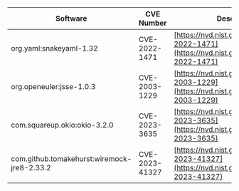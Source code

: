 | Software                 | CVE Number    | Description                                                                                      | Fixed In                                        |
|--------------------------|---------------|--------------------------------------------------------------------------------------------------|-------------------------------------------------|
| org.yaml:snakeyaml-1.32  | CVE-2022-1471 | [https://nvd.nist.gov/vuln/detail/CVE-2022-1471](https://nvd.nist.gov/vuln/detail/CVE-2022-1471) | com.huaweicloud.sdk:huaweicloud-sdk-core-3.1.30 |
| org.openeuler:jsse-1.0.3 | CVE-2003-1229 | [https://nvd.nist.gov/vuln/detail/CVE-2003-1229](https://nvd.nist.gov/vuln/detail/CVE-2003-1229) | com.huaweicloud.sdk:huaweicloud-sdk-core-3.1.36 |
| com.squareup.okio:okio-3.2.0 | CVE-2023-3635 | [https://nvd.nist.gov/vuln/detail/CVE-2023-3635](https://nvd.nist.gov/vuln/detail/CVE-2023-3635) | com.huaweicloud.sdk:huaweicloud-sdk-core-3.1.53 |
| com.github.tomakehurst:wiremock-jre8-2.33.2 | CVE-2023-41327 | [https://nvd.nist.gov/vuln/detail/CVE-2023-41327](https://nvd.nist.gov/vuln/detail/CVE-2023-41327) | com.huaweicloud.sdk:huaweicloud-sdk-core-3.1.59 |